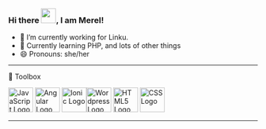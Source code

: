 ### Hi there <img src="https://raw.githubusercontent.com/MartinHeinz/MartinHeinz/master/wave.gif" width="30px">, I am Merel!

- 🏢 I’m currently working for Linku.
- 🌱 Currently learning PHP, and lots of other things
- 😄 Pronouns: she/her

---

🧰 Toolbox

<img src="https://cdn.worldvectorlogo.com/logos/javascript.svg" alt="JavaScript Logo" width="auto" height="50"/> <img src="https://cdn.worldvectorlogo.com/logos/angular-icon-1.svg" alt="Angular Logo" width="50" height="50"/> <img src="https://upload.wikimedia.org/wikipedia/commons/thumb/d/d1/Ionic_Logo.svg/1280px-Ionic_Logo.svg.png" alt="Ionic Logo" width="auto" height="50"/><img src="https://cdn.worldvectorlogo.com/logos/wordpress-blue.svg" alt="Wordpress Logo" width="50" height="50"/>
<img src="hhttps://cdn.worldvectorlogo.com/logos/html5.svg" alt="HTML5 Logo" width="auto" height="50"/> <img src="https://cdn.worldvectorlogo.com/logos/css3.svg" alt="CSS Logo" width="auto" height="50"/>

---


<!--
**Merel1988/merel1988** is a ✨ _special_ ✨ repository because its `README.md` (this file) appears on your GitHub profile.

Here are some ideas to get you started:

- 🔭 I’m currently working on ...
- 🌱 I’m currently learning ...
- 👯 I’m looking to collaborate on ...
- 🤔 I’m looking for help with ...
- 💬 Ask me about ...
- 📫 How to reach me: ...
- 😄 Pronouns: ...
- ⚡ Fun fact: ...
-->
